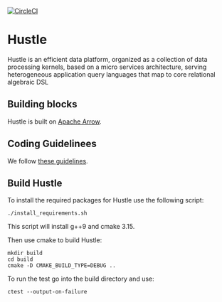 [![CircleCI](https://circleci.com/gh/UWQuickstep/hustle.svg?style=shield&circle-token=7ac82dc32c93004b877cc6ac9009e5a43f59e88b)](https://circleci.com/gh/UWQuickstep/hustle)


# Hustle
Hustle is an efficient data platform, organized as a collection of data processing kernels, based on a micro services architecture, serving heterogeneous application query languages that map to core relational algebraic DSL

## Building blocks
Hustle is built on [Apache Arrow](https://github.com/apache/arrow). 

## Coding Guidelinees
We follow [these guidelines](https://arrow.apache.org/docs/developers/cpp/development.html).


## Build Hustle

To install the required packages for Hustle use the following script:

```
./install_requirements.sh

```
This script will install g++9 and cmake 3.15.

Then use cmake to build Hustle:
```
mkdir build
cd build
cmake -D CMAKE_BUILD_TYPE=DEBUG .. 
```

To run the test go into the build directory and use:
```
ctest --output-on-failure
```
